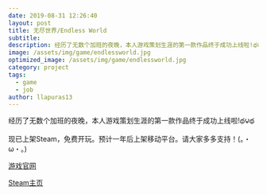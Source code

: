 ```yaml
---
date: 2019-08-31 12:26:40
layout: post
title: 无尽世界/Endless World
subtitle: 
description: 经历了无数个加班的夜晚，本人游戏策划生涯的第一款作品终于成功上线啦!థ౪థ
image: /assets/img/game/endlessworld.jpg
optimized_image: /assets/img/game/endlessworld.jpg
category: project
tags:
  - game
  - job
author: llapuras13
---
```


 经历了无数个加班的夜晚，本人游戏策划生涯的第一款作品终于成功上线啦!థ౪థ
 
 现已上架Steam，免费开玩。预计一年后上架移动平台。请大家多多支持！(｡・ω・｡) 

[游戏官网](https://www.endlessworldgame.com/)

[Steam主页](https://steamcommunity.com/app/840260)